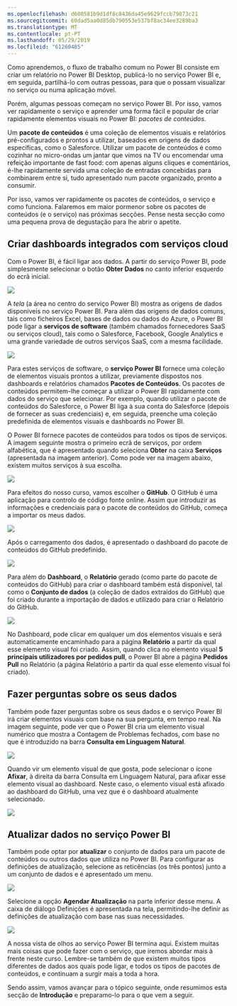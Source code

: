 ```yaml
---
ms.openlocfilehash: d600581b9d1df8c8436da45e9629fccb79873c21
ms.sourcegitcommit: 60dad5aa0d85db790553e537bf8ac34ee3289ba3
ms.translationtype: MT
ms.contentlocale: pt-PT
ms.lasthandoff: 05/29/2019
ms.locfileid: "61260485"
---
```

Como aprendemos, o fluxo de trabalho comum no Power BI consiste em criar um relatório no Power BI Desktop, publicá-lo no serviço Power BI e, em seguida, partilhá-lo com outras pessoas, para que o possam visualizar no serviço ou numa aplicação móvel.

Porém, algumas pessoas começam no serviço Power BI. Por isso, vamos ver rapidamente o serviço e aprender uma forma fácil e popular de criar rapidamente elementos visuais no Power BI: *pacotes de conteúdos*.

Um **pacote de conteúdos** é uma coleção de elementos visuais e relatórios pré-configurados e prontos a utilizar, baseados em origens de dados específicas, como o Salesforce. Utilizar um pacote de conteúdos é como cozinhar no micro-ondas um jantar que vimos na TV ou encomendar uma refeição importante de fast food: com apenas alguns cliques e comentários, é-lhe rapidamente servida uma coleção de entradas concebidas para combinarem entre si, tudo apresentado num pacote organizado, pronto a consumir.

Por isso, vamos ver rapidamente os pacotes de conteúdos, o serviço e como funciona. Falaremos em maior pormenor sobre os pacotes de conteúdos (e o serviço) nas próximas secções. Pense nesta secção como uma pequena prova de degustação para lhe abrir o apetite.

## <a name="create-out-of-the-box-dashboards-with-cloud-services"></a>Criar dashboards integrados com serviços cloud
Com o Power BI, é fácil ligar aos dados. A partir do serviço Power BI, pode simplesmente selecionar o botão **Obter Dados** no canto inferior esquerdo do ecrã inicial.

![](media/0-3-dashboards-cloud-services/c0a3_1.png)

A *tela* (a área no centro do serviço Power BI) mostra as origens de dados disponíveis no serviço Power BI. Para além das origens de dados comuns, tais como ficheiros Excel, bases de dados ou dados do Azure, o Power BI pode ligar a **serviços de software** (também chamados fornecedores SaaS ou serviços cloud), tais como o Salesforce, Facebook, Google Analytics e uma grande variedade de outros serviços SaaS, com a mesma facilidade.

![](media/0-3-dashboards-cloud-services/c0a3_2.png)

Para estes serviços de software, o **serviço Power BI** fornece uma coleção de elementos visuais prontos a utilizar, previamente dispostos nos dashboards e relatórios chamados **Pacotes de Conteúdos**. Os pacotes de conteúdos permitem-lhe começar a utilizar o Power BI rapidamente com dados do serviço que selecionar. Por exemplo, quando utilizar o pacote de conteúdos do Salesforce, o Power BI liga à sua conta do Salesforce (depois de fornecer as suas credenciais) e, em seguida, preenche uma coleção predefinida de elementos visuais e dashboards no Power BI.

O Power BI fornece pacotes de conteúdos para todos os tipos de serviços. A imagem seguinte mostra o primeiro ecrã de serviços, por ordem alfabética, que é apresentado quando seleciona **Obter** na caixa **Serviços** (apresentada na imagem anterior). Como pode ver na imagem abaixo, existem muitos serviços à sua escolha.

![](media/0-3-dashboards-cloud-services/c0a3_3.png)

Para efeitos do nosso curso, vamos escolher o **GitHub**. O GitHub é uma aplicação para controlo de código fonte online. Assim que introduzir as informações e credenciais para o pacote de conteúdos do GitHub, começa a importar os meus dados.

![](media/0-3-dashboards-cloud-services/c0a3_4.png)

Após o carregamento dos dados, é apresentado o dashboard do pacote de conteúdos do GitHub predefinido.

![](media/0-3-dashboards-cloud-services/c0a3_5.png)

Para além do **Dashboard**, o **Relatório** gerado (como parte do pacote de conteúdos do GitHub) para criar o dashboard também está disponível, tal como o **Conjunto de dados** (a coleção de dados extraídos do GitHub) que foi criado durante a importação de dados e utilizado para criar o Relatório do GitHub.

![](media/0-3-dashboards-cloud-services/c0a3_6.png)

No Dashboard, pode clicar em qualquer um dos elementos visuais e será automaticamente encaminhado para a página **Relatório** a partir da qual esse elemento visual foi criado. Assim, quando clica no elemento visual **5 principais utilizadores por pedidos pull**, o Power BI abre a página **Pedidos Pull** no Relatório (a página Relatório a partir da qual esse elemento visual foi criado).

## <a name="asking-questions-of-your-data"></a>Fazer perguntas sobre os seus dados
Também pode fazer perguntas sobre os seus dados e o serviço Power BI irá criar elementos visuais com base na sua pergunta, em tempo real. Na imagem seguinte, pode ver que o Power BI cria um elemento visual numérico que mostra a Contagem de Problemas fechados, com base no que é introduzido na barra **Consulta em Linguagem Natural**.

![](media/0-3-dashboards-cloud-services/c0a3_7.png)

Quando vir um elemento visual de que gosta, pode selecionar o ícone **Afixar**, à direita da barra Consulta em Linguagem Natural, para afixar esse elemento visual ao dashboard. Neste caso, o elemento visual está afixado ao dashboard do GitHub, uma vez que é o dashboard atualmente selecionado.

![](media/0-3-dashboards-cloud-services/c0a3_8.png)

## <a name="refreshing-data-in-the-power-bi-service"></a>Atualizar dados no serviço Power BI
Também pode optar por **atualizar** o conjunto de dados para um pacote de conteúdos ou outros dados que utiliza no Power BI. Para configurar as definições de atualização, selecione as reticências (os três pontos) junto a um conjunto de dados e é apresentado um menu.

![](media/0-3-dashboards-cloud-services/c0a3_9.png)

Selecione a opção **Agendar Atualização** na parte inferior desse menu. A caixa de diálogo Definições é apresentada na tela, permitindo-lhe definir as definições de atualização com base nas suas necessidades.

![](media/0-3-dashboards-cloud-services/c0a3_10.png)

A nossa vista de olhos ao serviço Power BI termina aqui. Existem muitas mais coisas que pode fazer com o serviço, que iremos abordar mais à frente neste curso. Lembre-se também de que existem muitos tipos diferentes de dados aos quais pode ligar, e todos os tipos de pacotes de conteúdos, e continuam a surgir mais a toda a hora.

Sendo assim, vamos avançar para o tópico seguinte, onde resumimos esta secção de **Introdução** e preparamo-lo para o que vem a seguir.

